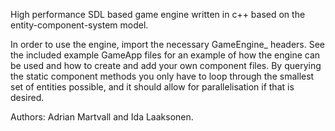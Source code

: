 High performance SDL based game engine written in c++ based on the entity-component-system model. 

In order to use the engine, import the necessary GameEngine_ headers. See the included example GameApp files for an example of how the engine can be used and how to create and add your own component files. By querying the static component methods you only have to loop through the smallest set of entities possible, and it should allow for parallelisation if that is desired.

Authors: Adrian Martvall and Ida Laaksonen.
